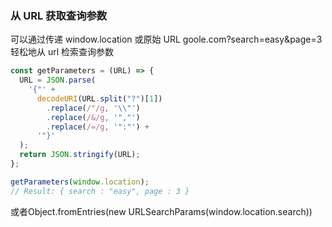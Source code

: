 ### 从 URL 获取查询参数
可以通过传递 window.location 或原始 URL goole.com?search=easy&page=3 轻松地从 url 检索查询参数
```js
const getParameters = (URL) => {
  URL = JSON.parse(
    '{"' +
      decodeURI(URL.split("?")[1])
        .replace(/"/g, '\\"')
        .replace(/&/g, '","')
        .replace(/=/g, '":"') +
      '"}'
  );
  return JSON.stringify(URL);
};

getParameters(window.location);
// Result: { search : "easy", page : 3 }
```
或者Object.fromEntries(new URLSearchParams(window.location.search))